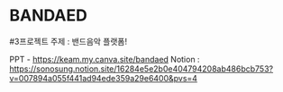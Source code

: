 # BANDAED
#3프로젝트
주제 : 밴드음악 플랫폼!

PPT - https://keam.my.canva.site/bandaed
Notion : https://sonosung.notion.site/16284e5e2b0e404794208ab486bcb753?v=007894a055f441ad94ede359a29e6400&pvs=4
